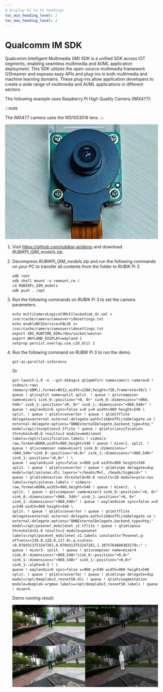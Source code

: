 ```yaml
---
# Display h2 to h5 headings
toc_min_heading_level: 2
toc_max_heading_level: 4
---
```


# Qualcomm IM SDK
<a id="QIMSDK"></a>

Qualcomm Intelligent Multimedia (IM) SDK is a unified SDK across IOT segments, enabling seamless multimedia and AI/ML application deployment. This SDK utilizes the open-source multimedia framework GStreamer and exposes easy APIs and plug-ins in both multimedia and machine learning domains. These plug-ins allow application developers to create a wide range of multimedia and AI/ML applications in different sectors.

The following example uses Raspberry Pi High Quality Camera (IMX477):

:::note

The IMX477 camera uses the WS1053516 lens.
:::

![](images/20250314-155508-1.jpg)

1. Visit https://github.com/rubikpi-ai/demo and download *RUBIKPi_QIM_models.zip*.

2. Decompress *RUBIKPi_QIM_models.zip* and run the following commands on your PC to transfer all contents from the folder to RUBIK Pi 3.

   ```shell
   adb root
   adb shell mount -o remount,rw /
   cd RUBIKPi_QIM_models
   adb push . /opt
   ```

3) Run the following commands on RUBIK Pi 3 to set the camera parameters.

   ```shell
   echo multiCameraLogicalXMLFile=kodiak_dc.xml > /var/cache/camera/camxoverridesettings.txt  
   echo enableNCSService=FALSE >> /var/cache/camera/camxoverridesettings.txt  
   export XDG_RUNTIME_DIR=/dev/socket/weston  
   export WAYLAND_DISPLAY=wayland-1  
   setprop persist.overlay.use_c2d_blit 2
   ```

4) Run the following command on RUBIK Pi 3 to run the demo.

   ```shell
   gst-ai-parallel-inference
   ```

   Or

   ```shell
   gst-launch-1.0 -e --gst-debug=1 qtiqmmfsrc name=camsrc camera=0 ! video/x-raw\(memory:GBM\),format=NV12,width=1280,height=720,framerate=30/1 ! queue ! qtivsplit name=split split. ! queue ! qtivcomposer name=mixer1 sink_0::position="<0, 0>" sink_0::dimensions="<960, 540>" sink_1::position="<0, 0>" sink_1::dimensions="<960,540>" ! queue ! waylandsink sync=false x=0 y=0 width=960 height=540 \
   split. ! queue ! qtimlvconverter ! queue ! qtimltflite delegate=external external-delegate-path=libQnnTFLiteDelegate.so \
   external-delegate-options="QNNExternalDelegate,backend_type=htp;" model=/opt/inceptionv3.tflite ! queue ! qtimlvclassification threshold=40.0 results=2 module=mobilenet labels=/opt/classification.labels ! video/x-raw,format=BGRA,width=960,height=540 ! queue ! mixer1. split. ! queue ! qtivcomposer name=mixer2 sink_0::dimensions="<960,540>"sink_0::position="<0,0>" sink_1::dimensions="<960,540>" sink_1::position="<0,0>" ! \
   queue ! waylandsink sync=false x=960 y=0 width=960 height=540 split. ! queue ! qtimlvconverter ! queue ! qtimlsnpe delegate=dsp model=/opt/yolonas.dlc layers="</heads/Mul, /heads/Sigmoid>" ! queue ! qtimlvdetection threshold=40.0 results=10 module=yolo-nas labels=/opt/yolonas.labels ! video/x-raw,format=BGRA,width=960,height=540 ! queue ! mixer2.  \
   split. ! queue ! qtivcomposer name=mixer3 sink_0::position="<0, 0>" sink_0::dimensions="<960, 540>" sink_1::position="<0, 0>" sink_1::dimensions="<960,540>" ! queue ! waylandsink sync=false x=0 y=540 width=960 height=540 \
   split. ! queue ! qtimlvconverter ! queue ! qtimltflite delegate=external external-delegate-path=libQnnTFLiteDelegate.so \
   external-delegate-options="QNNExternalDelegate,backend_type=htp;" model=/opt/posenet_mobilenet_v1.tflite ! queue ! qtimlvpose threshold=51.0 results=2 module=posenet labels=/opt/posenet_mobilenet_v1.labels constants="Posenet,q-offsets=<128.0,128.0,117.0>,q-scales=<0.0784313753247261,0.0784313753247261,1.3875764608383179>;" ! queue ! mixer3. split. ! queue ! qtivcomposer name=mixer4 sink_0::dimensions="<960,540>"sink_0::position="<0,0>" sink_1::dimensions="<960,540>" sink_1::position="<0,0>" sink_1::alpha=0.5 ! \
   queue ! waylandsink sync=false x=960 y=540 width=960 height=540 split. ! queue ! qtimlvconverter ! queue ! qtimlsnpe delegate=dsp model=/opt/deeplabv3_resnet50.dlc ! queue ! qtimlvsegmentation module=deeplab-argmax labels=/opt/deeplabv3_resnet50.labels ! queue ! mixer4.
   ```

   Demo running result:

   ![](images/image-222.jpg)
